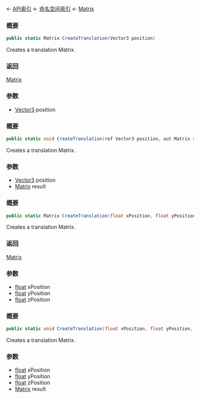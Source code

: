 ← [API索引](Api-Index) ← [命名空间索引](Namespace-Index) ← [Matrix](VRageMath.Matrix)

### 概要

```csharp
public static Matrix CreateTranslation(Vector3 position)
```

Creates a translation Matrix.

### 返回

[Matrix](VRageMath.Matrix)

### 参数

* [Vector3](VRageMath.Vector3) position
### 概要

```csharp
public static void CreateTranslation(ref Vector3 position, out Matrix result)
```

Creates a translation Matrix.

### 参数

* [Vector3](VRageMath.Vector3) position
* [Matrix](VRageMath.Matrix) result
### 概要

```csharp
public static Matrix CreateTranslation(float xPosition, float yPosition, float zPosition)
```

Creates a translation Matrix.

### 返回

[Matrix](VRageMath.Matrix)

### 参数

* [float](https://docs.microsoft.com/en-us/dotnet/api/System.Single?view=netframework-4.6) xPosition
* [float](https://docs.microsoft.com/en-us/dotnet/api/System.Single?view=netframework-4.6) yPosition
* [float](https://docs.microsoft.com/en-us/dotnet/api/System.Single?view=netframework-4.6) zPosition
### 概要

```csharp
public static void CreateTranslation(float xPosition, float yPosition, float zPosition, out Matrix result)
```

Creates a translation Matrix.

### 参数

* [float](https://docs.microsoft.com/en-us/dotnet/api/System.Single?view=netframework-4.6) xPosition
* [float](https://docs.microsoft.com/en-us/dotnet/api/System.Single?view=netframework-4.6) yPosition
* [float](https://docs.microsoft.com/en-us/dotnet/api/System.Single?view=netframework-4.6) zPosition
* [Matrix](VRageMath.Matrix) result
